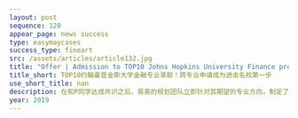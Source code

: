 ```yaml
---
layout: post
sequence: 120
appear_page: news success
type: easymaycases
success_type: fineart
src: /assets/articles/article132.jpg
title: "Offer | Admission to TOP10 Johns Hopkins University Finance program. How to apply to a different program for graduate school?"
title_short: TOP10约翰霍普金斯大学金融专业录取！跨专业申请成为进击名校第一步
use_short_title: nan
description: 在和P同学达成共识之后，易美的规划团队立即针对其期望的专业方向，制定了一整套的背景提升案。在极短的时间内，为P同学安排了线上名企实战项目------参与到大型能源项目资本融资案例的研究之中。不仅如此，为了让P同学接受最优秀的指导，易美还为P同学匹配到了极具实力的导师：纽约前美林银行董事总经理。在工作中，P同学负责项目资料搜集整理和归档，以及协助主管进行资产证券化及相关项目文件的撰写并负责与项目相关的数据处理工作。
year: 2019
---
```


